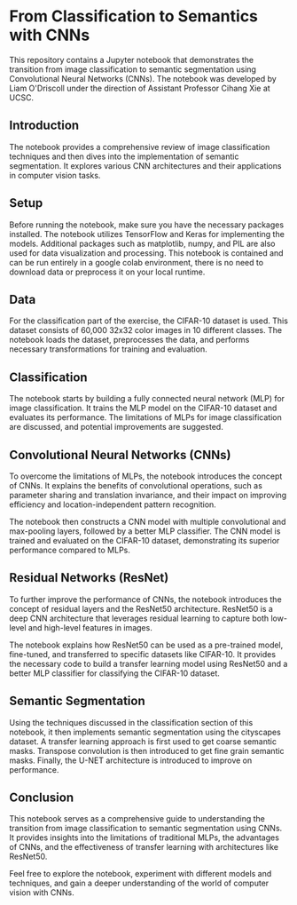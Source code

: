 # From Classification to Semantics with CNNs

This repository contains a Jupyter notebook that demonstrates the transition from image classification to semantic segmentation using Convolutional Neural Networks (CNNs). The notebook was developed by Liam O'Driscoll under the direction of Assistant Professor Cihang Xie at UCSC.

## Introduction
The notebook provides a comprehensive review of image classification techniques and then dives into the implementation of semantic segmentation. It explores various CNN architectures and their applications in computer vision tasks.

## Setup
Before running the notebook, make sure you have the necessary packages installed. The notebook utilizes TensorFlow and Keras for implementing the models. Additional packages such as matplotlib, numpy, and PIL are also used for data visualization and processing. This notebook is contained and can be run entirely in a google colab environment, there is no need to download data or preprocess it on your local runtime. 

## Data
For the classification part of the exercise, the CIFAR-10 dataset is used. This dataset consists of 60,000 32x32 color images in 10 different classes. The notebook loads the dataset, preprocesses the data, and performs necessary transformations for training and evaluation.

## Classification
The notebook starts by building a fully connected neural network (MLP) for image classification. It trains the MLP model on the CIFAR-10 dataset and evaluates its performance. The limitations of MLPs for image classification are discussed, and potential improvements are suggested.

## Convolutional Neural Networks (CNNs)
To overcome the limitations of MLPs, the notebook introduces the concept of CNNs. It explains the benefits of convolutional operations, such as parameter sharing and translation invariance, and their impact on improving efficiency and location-independent pattern recognition.

The notebook then constructs a CNN model with multiple convolutional and max-pooling layers, followed by a better MLP classifier. The CNN model is trained and evaluated on the CIFAR-10 dataset, demonstrating its superior performance compared to MLPs.

## Residual Networks (ResNet)
To further improve the performance of CNNs, the notebook introduces the concept of residual layers and the ResNet50 architecture. ResNet50 is a deep CNN architecture that leverages residual learning to capture both low-level and high-level features in images.

The notebook explains how ResNet50 can be used as a pre-trained model, fine-tuned, and transferred to specific datasets like CIFAR-10. It provides the necessary code to build a transfer learning model using ResNet50 and a better MLP classifier for classifying the CIFAR-10 dataset.

## Semantic Segmentation
Using the techniques discussed in the classification section of this notebook, it then implements semantic segmentation using the cityscapes dataset. A transfer learning approach is first used to get coarse semantic masks. Transpose convolution is then introduced to get fine grain semantic masks. Finally, the U-NET architecture is introduced to improve on performance. 

## Conclusion
This notebook serves as a comprehensive guide to understanding the transition from image classification to semantic segmentation using CNNs. It provides insights into the limitations of traditional MLPs, the advantages of CNNs, and the effectiveness of transfer learning with architectures like ResNet50.

Feel free to explore the notebook, experiment with different models and techniques, and gain a deeper understanding of the world of computer vision with CNNs.


